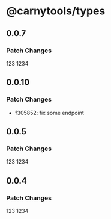 # @carnytools/types

## 0.0.7

### Patch Changes

123
1234

## 0.0.10

### Patch Changes

- f305852: fix some endpoint

## 0.0.5

### Patch Changes

123
1234

## 0.0.4

### Patch Changes

123
1234
